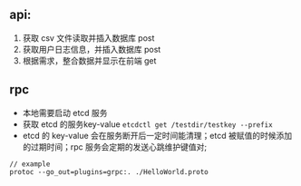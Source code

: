 ## api:
1. 获取 csv 文件读取并插入数据库 post
2. 获取用户日志信息，并插入数据库 post
3. 根据需求，整合数据并显示在前端 get

## rpc
* 本地需要启动 etcd 服务
* 获取 etcd 的服务key-value ```etcdctl get /testdir/testkey --prefix```
* etcd 的 key-value 会在服务断开后一定时间能清理；etcd 被赋值的时候添加的过期时间；rpc 服务会定期的发送心跳维护键值对;
```
// example
protoc --go_out=plugins=grpc:. ./HelloWorld.proto
```